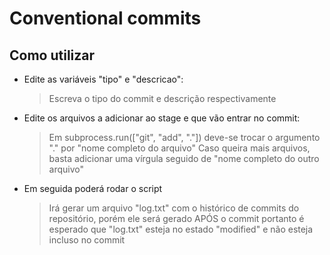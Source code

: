 # Conventional commits

## Como utilizar
  - Edite as variáveis "tipo" e "descricao":
    > Escreva o tipo do commit e descrição respectivamente

  - Edite os arquivos a adicionar ao stage e que vão entrar no commit:
    > Em subprocess.run(["git", "add", "."]) deve-se trocar o argumento "." por "nome completo do arquivo"
    > Caso queira mais arquivos, basta adicionar uma vírgula seguido de "nome completo do outro arquivo"

  - Em seguida poderá rodar o script
    >  Irá gerar um arquivo "log.txt" com o histórico de commits do repositório, porém ele será gerado APÓS o commit
    >  portanto é esperado que "log.txt" esteja no estado "modified" e não esteja incluso no commit
